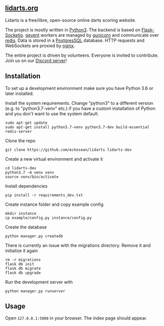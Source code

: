 [lidarts.org](https://lidarts.org)
----

Lidarts is a free/libre, open-source online darts scoring website.

The project is mostly written in [Python3](https://www.python.org). 
The backend is based on [Flask-Socketio](https://flask-socketio.readthedocs.io/en/latest/). 
[gevent](http://www.gevent.org/) workers are managed by [gunicorn](https://gunicorn.org/) 
and communicate over [redis](https://redis.io/). 
Data is stored in a [PostgresSQL](https://www.postgresql.org/) database.
HTTP requests and WebSockets are proxied by [nginx](https://www.nginx.com/).

The entire project is driven by volunteers. Everyone is invited to contribute. 
Join us on our [Discord server](https://discordapp.com/invite/devMXxf)!

Installation
----

To set up a development environment make sure you have Python 3.6 or later installed.

Install the system requirements. Change "python3" to a different version (e.g. to "python3.7-venv" etc.) if you have a custom installation of Python and you don't want to use the system default.
~~~
sudo apt-get update
sudo apt-get install python3.7-venv python3.7-dev build-essential redis-server
~~~

Clone the repo
~~~
git clone https://github.com/eckosean/lidarts lidarts-dev
~~~

Create a new virtual environment and activate it
~~~
cd lidarts-dev
python3.7 -m venv venv
source venv/bin/activate
~~~

Install dependencies
~~~
pip install -r requirements_dev.txt
~~~

Create instance folder and copy example config
~~~
mkdir instance
cp example/config.py instance/config.py
~~~

Create the database
~~~
python manager.py createdb
~~~

There is currently an issue with the migrations directory.
Remove it and initialize it again
~~~
rm -r migrations
flask db init
flask db migrate
flask db upgrade
~~~

Run the development server with
~~~
python manager.py runserver
~~~

Usage
-----

Open `127.0.0.1:5000` in your browser. The index page should appear.
